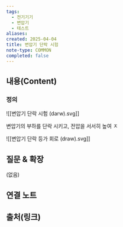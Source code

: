 ```yaml
---
tags:
  - 전기기기
  - 변압기
  - 테스트
aliases: 
created: 2025-04-04
title: 변압기 단락 시험
note-type: COMMON
completed: false
---
```


## 내용(Content)

### 정의

![[변압기 단락 시험 (darw).svg]]

변압기의 부하를 단락 시키고, 전압을 서서히 높여 ㅈ

![[변압기 단락 등가 회로 (draw).svg]]


## 질문 & 확장

(없음)

## 연결 노트

## 출처(링크)


